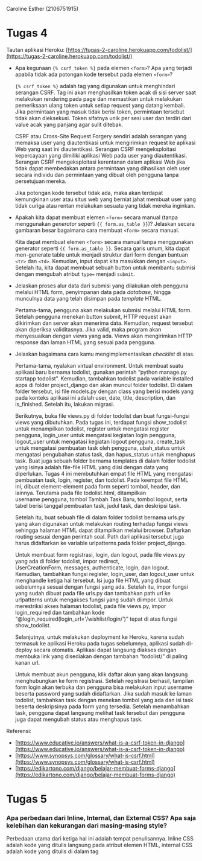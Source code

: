 Caroline Esther (2106751915)

# Tugas 4
Tautan aplikasi Heroku: [https://tugas-2-caroline.herokuapp.com/todolist/](https://tugas-2-caroline.herokuapp.com/todolist/)

- Apa kegunaan `{% csrf_token %}` pada elemen `<form>`? Apa yang terjadi apabila tidak ada potongan kode tersebut pada elemen `<form>`?
    
    `{% csrf_token %}` adalah tag yang digunakan untuk menghindari serangan CSRF. Tag ini akan menghasilkan token acak di sisi server saat melakukan rendering pada page dan memastikan untuk melakukan pemeriksaan ulang token untuk setiap request yang datang kembali. Jika permintaan yang masuk tidak berisi token, permintaan tersebut tidak akan dieksekusi. Token sifatnya unik per sesi user dan terdiri dari value acak yang panjang agar sulit ditebak.
    
    CSRF atau Cross-Site Request Forgery sendiri adalah serangan yang memaksa user yang diautentikasi untuk mengirimkan request ke aplikasi Web yang saat ini diautentikasi. Serangan CSRF mengeksploitasi kepercayaan yang dimiliki aplikasi Web pada user yang diautentikasi. Serangan CSRF mengeksploitasi kerentanan dalam aplikasi Web jika tidak dapat membedakan antara permintaan yang dihasilkan oleh user secara individu dan permintaan yang dibuat oleh pengguna tanpa persetujuan mereka.
    
    Jika potongan kode tersebut tidak ada, maka akan terdapat kemungkinan user atau situs web yang berniat jahat membuat user yang tidak curiga atau rentan melakukan sesuatu yang tidak mereka inginkan.

    
- Apakah kita dapat membuat elemen `<form>` secara manual (tanpa menggunakan *generator* seperti `{{ form.as_table }}`)? Jelaskan secara gambaran besar bagaimana cara membuat `<form>` secara manual.
    
    Kita dapat membuat elemen `<form>` secara manual tanpa menggunakan generator seperti `{{ form.as_table }}`. Secara garis umum, kita dapat men-generate table untuk menjadi struktur dari form dengan bantuan `<tr>` dan `<td>`. Kemudian, input dapat kita masukkan dengan `<input>`. Setelah itu, kita dapat membuat sebuah button untuk membantu submisi dengan mengubah atribut `type=` menjadi `submit`.
    

- Jelaskan proses alur data dari submisi yang dilakukan oleh pengguna melalui HTML form, penyimpanan data pada *database*, hingga munculnya data yang telah disimpan pada *template* HTML.

    Pertama-tama, pengguna akan melakukan submisi melalui HTML form. Setelah pengguna menekan button submit, HTTP request akan dikirimkan dan server akan menerima data. Kemudian, request tersebut akan diperiksa validitasnya. Jika valid, maka program akan menyesuaikan dengan views yang ada. Views akan mengirimkan HTTP response dan laman HTML yang sesuai pada pengguna.

- Jelaskan bagaimana cara kamu mengimplementasikan *checklist* di atas.
    
    Pertama-tama, nyalakan virtual environment. Untuk membuat suatu aplikasi baru bernama todolist, gunakan perintah “python manage.py startapp todolist”. Kemudian, tambahkan todolist pada variable installed apps di folder project_django dan akan muncul folder todolist. Di dalam folder tersebut, isi file models.py  dengan class yang berisi models yang pada konteks aplikasi ini adalah user, date, title, description, dan is_finished. Setelah itu, lakukan migrasi.
    
    Berikutnya, buka file views.py di folder todolist dan buat fungsi-fungsi views yang dibutuhkan. Pada tugas ini, terdapat fungsi show_todolist untuk menampilkan todolist, register untuk mengatasi register pengguna, login_user untuk mengatasi kegiatan login pengguna, logout_user untuk mengatasi kegiatan logout pengguna, create_task untuk mengatasi pembuatan task oleh pengguna, ubah_status untuk mengatasi pengubahan status task, dan hapus_status untuk menghapus task. Buat juga sebuah folder bernama templates di dalam folder todolist yang isinya adalah file-file HTML yang diisi dengan data yang diperlukan. Tugas 4 ini membutuhkan empat file HTML yang mengatasi pembuatan task, login, register, dan todolist. Pada keempat file HTML ini, dibuat element-element pada form seperti tombol, header, dan lainnya. Terutama pada file todolist.html, ditampilkan username pengguna, tombol Tambah Task Baru, tombol logout, serta tabel berisi tanggal pembuatan task, judul task, dan deskripsi task.
    
    Setelah itu, buat sebuah file di dalam folder todolist bernama urls.py yang akan digunakan untuk melakukan routing terhadap fungsi views sehingga halaman HTML dapat ditampilkan melalui browser. Daftarkan routing sesuai dengan perintah soal. Path dari aplikasi tersebut juga harus didaftarkan ke variable urlpatterns pada folder project_django. 
    
    Untuk membuat form registrasi, login, dan logout, pada file views.py yang ada di folder todolist, impor redirect, UserCreationForm, messages, authenticate, login, dan logout. Kemudian, tambahkan fungsi register, login_user, dan logout_user untuk menghandle ketiga hal tersebut. Isi juga file HTML  yang dibuat sebelumnya sesuai dengan fungsi yang ada. Setelah itu, impor fungsi yang sudah dibuat pada file urls.py dan tambahkan path url ke urlpatterns untuk mengakses fungsi yang sudah diimpor. Untuk merestriksi akses halaman todolist, pada file views.py, impor login_required dan tambahkan kode “@login_required(login_url='/wishlist/login/')” tepat di atas fungsi show_todolist.
    
    Selanjutnya, untuk melakukan deployment ke Heroku, karena sudah termasuk ke aplikasi Heroku pada tugas sebelumnya, aplikasi sudah di-deploy secara otomatis. Aplikasi dapat langsung diakses dengan membuka link yang disediakan dengan tambahan “todolist/” di paling kanan url.
    
    Untuk membuat akun pengguna, klik daftar akun yang akan langsung menghubungkan ke form registrasi. Setelah registrasi berhasil, tampilan form login akan terbuka dan pengguna bisa melakukan input username beserta password yang sudah didaftarkan. Jika sudah masuk ke laman todolist, tambahkan task dengan menekan tombol yang ada dan isi task beserta deskripsinya pada form yang tersedia. Setelah menambahkan task, pengguna dapat langsung melihat task tersebut dan pengguna juga dapat mengubah status atau menghapus task.
    

Referensi:

- [https://www.educative.io/answers/what-is-a-csrf-token-in-django](https://www.educative.io/answers/what-is-a-csrf-token-in-django)
- [https://www.synopsys.com/glossary/what-is-csrf.html](https://www.synopsys.com/glossary/what-is-csrf.html)
- [https://edikartono.com/django/belajar-membuat-forms-django](https://edikartono.com/django/belajar-membuat-forms-django)


# Tugas 5
### Apa perbedaan dari Inline, Internal, dan External CSS? Apa saja kelebihan dan kekurangan dari masing-masing style?
Perbedaan utama dari ketiga hal ini adalah tempat penulisannya. Inline CSS adalah kode yang ditulis langsung pada atribut elemen HTML, internal CSS adalah kode yang ditulis di dalam tag <style> dan kode HTML biasanya dituliskan di bagian atas (header) file HTML, dan External CSS adalah kode yang ditulis terpisah dengan kode HTML.

1. Inline CSS
Kelebihan:
- Memudahkan dalam perbaikan atribut HTML
- Membantu saat pengujian dan melihat perubahan pada satu elemen saja
- Load website menjadi lebih cepat dan HTTP request menjadi lebih kecil.

Kekurangan:
- Kurang efisien dalam penggunaan karena hanya bisa diterapkan pada satu atribut saja.
- Kurang cocok untuk website dengan baris coding yang banyak

2. Internal CSS
Kelebihan:
- Mudah dalam melakukan editing tiap halaman website
- Tidak perlu melakukan upload file CSS karena masuk dalam file HTML
- Class dan ID bisa dipakai oleh internal stylesheet
- Mudah saat memperbaiki error CSS website

Kekurangan:
- Kurang efisien untuk penggunaan beberapa halaman website yang sama karena Anda harus menuliskan ulang.
- Performa website menjadi lebih lambat karena setiap halaman memiliki CSS sendiri.
- Ukuran file menjadi lebih besar karena setiap halaman memiliki CSS sendiri.

3. External CSS
Kelebihan:
- Ukuran file HTML menjadi lebih kecil
- Penulisan kode HTML menjadi lebih rapi
- Loading website menjadi lebih cepat
- File CSS bisa digunakan untuk beberapa halaman website berbeda

Kekurangan:
- Tidak cocok untuk halaman website yang membutuhkan halaman custom
- Halaman website rawan berantakan saat file CSS gagal load dengan sempurna sehingga tampilan website berantakan.

### Jelaskan tag HTML5 yang kamu ketahui.
- <!DOCTYPE html> yang digunakan untuk menentukan tipe dokumen
- <br> yang digunakan untuk menyisipkan single line break
- <a> yang digunakan untuk menentukan hyperlink
- <button> yang digunakan untuk menentukan button yang ditekan
- <div> yang digunakan untuk menentukan sebuah bagian dari dokumen
- <b> yang digunakan untuk menampilkan tulisan dengan gaya bold
- <form> yang digunakan untuk menentukan form
- <img> yang digunakan untuk menentukan sebuah gambar
- <title> yang digunakan untuk menentukan title
- <head> yang digunakan untuk menentukan informasi secara umum mengenai dokumen
- <body> yang digunakan untuk menentukan tubuh elemen
- <table> yang digunakan untuk menentukan table

### Jelaskan tipe-tipe CSS selector yang kamu ketahui.
- Tag Selector atau disebut juga Type Selector: selector yang memilih elemen berdasarkan nama tag.
- Class Selector: selector yang memilih elemen berdasarkan nama class yang diberikan. Selector ini dibuat dengan tanda titik di depannya.
- ID Selector: selector ini hampir sama dengan class selector. Perbedaannya terletak pada sifatnya yang unik atau hanya dapat digunakan oleh satu elemen saja dan ditandai dengan tanda "#" di depannya.
- Attribute Selector: selector yang memilih elemen berdasarkan attribute.
- Universal Selector: selector yang digunakan untuk menyeleksi semua elemen pada jangkauan (scope) tertentu.
- Pseudo Selector: selector yang digunakan untuk memilih elemen semu seperti state pada elemen, elemen before dan after, elemen ganjil, dan sebagainya.

### Jelaskan bagaimana cara kamu mengimplementasikan checklist di atas.
